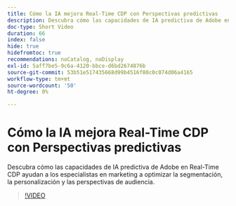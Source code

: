 ```yaml
---
title: Cómo la IA mejora Real-Time CDP con Perspectivas predictivas
description: Descubra cómo las capacidades de IA predictiva de Adobe en Real-Time CDP ayudan a los especialistas en marketing a optimizar la segmentación, la personalización y las perspectivas de audiencia.
doc-type: Short Video
duration: 66
index: false
hide: true
hidefromtoc: true
recommendations: noCatalog, noDisplay
exl-id: 5aff7be5-9c6a-4120-bbce-d6bd2674876b
source-git-commit: 53b51e517435668d99b4516f80c0c074d06a4165
workflow-type: tm+mt
source-wordcount: '50'
ht-degree: 0%

---
```


# Cómo la IA mejora Real-Time CDP con Perspectivas predictivas

Descubra cómo las capacidades de IA predictiva de Adobe en Real-Time CDP ayudan a los especialistas en marketing a optimizar la segmentación, la personalización y las perspectivas de audiencia.

<!-- 85_OS512_3442427_65_how-ai-enhances-realtime-cdp-with-predictive-insights -->
>[!VIDEO](https://video.tv.adobe.com/v/3458200/?learn=on&enablevpops=true)
